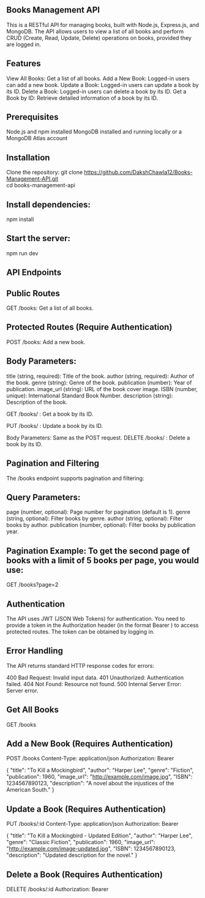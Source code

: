 ## Books Management API
This is a RESTful API for managing books, built with Node.js, Express.js, and MongoDB. The API allows users to view a list of all books and perform CRUD (Create, Read, Update, Delete) operations on books, provided they are logged in.

## Features
  View All Books: Get a list of all books.
  Add a New Book: Logged-in users can add a new book.
  Update a Book: Logged-in users can update a book by its ID.
  Delete a Book: Logged-in users can delete a book by its ID.
  Get a Book by ID: Retrieve detailed information of a book by its ID.
  
## Prerequisites
Node.js and npm installed
MongoDB installed and running locally or a MongoDB Atlas account

## Installation
  Clone the repository:
  git clone https://github.com/DakshChawla12/Books-Management-API.git  
  cd books-management-api

## Install dependencies: 
  npm install

## Start the server:
  npm run dev

## API Endpoints
  ## Public Routes
  GET /books: Get a list of all books.
  ## Protected Routes (Require Authentication)
  POST /books: Add a new book.

## Body Parameters:
  title (string, required): Title of the book.
  author (string, required): Author of the book.
  genre (string): Genre of the book.
  publication (number): Year of publication.
  image_url (string): URL of the book cover image.
  ISBN (number, unique): International Standard Book Number.
  description (string): Description of the book.
  
  GET /books/
  : Get a book by its ID.
  
  PUT /books/
  : Update a book by its ID.
  
  Body Parameters: Same as the POST request.
  DELETE /books/
  : Delete a book by its ID.

## Pagination and Filtering
  The /books endpoint supports pagination and filtering:

  ## Query Parameters:
  page (number, optional): Page number for pagination (default is 1).
  genre (string, optional): Filter books by genre.
  author (string, optional): Filter books by author.
  publication (number, optional): Filter books by publication year.
  
  ## Pagination Example: To get the second page of books with a limit of 5 books per page, you would use:
  GET /books?page=2

## Authentication
The API uses JWT (JSON Web Tokens) for authentication. You need to provide a token in the Authorization header (in the format Bearer <token>) to access protected routes. The token can be obtained by logging in.

## Error Handling
The API returns standard HTTP response codes for errors:

400 Bad Request: Invalid input data.
401 Unauthorized: Authentication failed.
404 Not Found: Resource not found.
500 Internal Server Error: Server error.

## Get All Books
  GET /books
## Add a New Book (Requires Authentication)
  POST /books
  Content-Type: application/json
  Authorization: Bearer <token>
  
  {
    "title": "To Kill a Mockingbird",
    "author": "Harper Lee",
    "genre": "Fiction",
    "publication": 1960,
    "image_url": "http://example.com/image.jpg",
    "ISBN": 1234567890123,
    "description": "A novel about the injustices of the American South."
  }
## Update a Book (Requires Authentication)
  PUT /books/:id
  Content-Type: application/json
  Authorization: Bearer <token>

{
  "title": "To Kill a Mockingbird - Updated Edition",
  "author": "Harper Lee",
  "genre": "Classic Fiction",
  "publication": 1960,
  "image_url": "http://example.com/image-updated.jpg",
  "ISBN": 1234567890123,
  "description": "Updated description for the novel."
}
## Delete a Book (Requires Authentication)
DELETE /books/:id
Authorization: Bearer <token>


